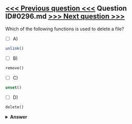 [<<< Previous question <<<](0295.md)   Question ID#0296.md   [>>> Next question >>>](0297.md)
---

Which of the following functions is used to delete a file?

- [ ] A)
```php
unlink()
```

- [ ] B)
```php
remove()
```

- [ ] C)
```php
unset()
```

- [ ] D)
```php
delete()
```


<details><summary><b>Answer</b></summary>
<p>
  Answer: <strong>A</strong>
</p>
</details>
